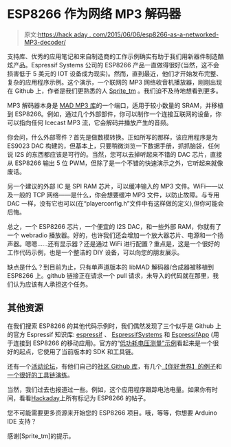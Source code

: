 # ESP8266 作为网络 MP3 解码器

> 原文:[https://hack aday . com/2015/06/06/esp8266-as-a-networked-MP3-decoder/](https://hackaday.com/2015/06/06/esp8266-as-a-networked-mp3-decoder/)

支持库、优秀的应用笔记和来自制造商的工作示例确实有助于我们用新器件制造酷炫产品。Espressif Systems 公司的 ESP8266 产品一直做得很好(当然，这不会损害低于 5 美元的 IOT 设备成为现实)。然而，直到最近，他们才开始发布完整、复杂的应用程序示例。这个演示，一个联网的 MP3 网络收音机播放器，刚刚出现在 Github 上，作者是我们更熟悉的人 [Sprite_tm](http://spritesmods.com/) 。我们迫不及待地想看到更多。

MP3 解码器本身是 [MAD MP3 库](http://www.underbit.com/products/mad/)的一个端口，适用于较小数量的 SRAM，并移植到 ESP8266。例如，通过几个外部部件，你可以制作一个连接互联网的设备，你可以指向任何 Icecast MP3 流，它会解码并播放产生的音频。

你会问，什么外部零件？首先是做数模转换。正如所写的那样，该应用程序是为 ES9023 DAC 构建的，但基本上，只要稍微浏览一下数据手册，抓抓脑袋，任何说 I2S 的东西都应该是可行的。当然，您可以去掉听起来不错的 DAC 芯片，直接从 ESP8266 输出 5 位 PWM，但除了是一个不错的快速演示之外，它听起来就像废话。

另一个建议的外部 IC 是 SPI RAM 芯片，可以缓冲输入的 MP3 文件。WiFi——以及一般的 TCP 网络——是什么，你会想要缓冲 MP3 文件，以防止故障。与专用 DAC 一样，没有它也可以(在“playerconfig.h”文件中有这样做的定义),但你可能会后悔。

总之，一个 ESP8266 芯片，一个便宜的 I2S DAC，和一些外部 RAM，你就有了一个 webradio 播放器。好的，也许我们还会增加一个放大器芯片、电源和一个扬声器。嗯嗯……还有显示器？还是通过 WiFi 进行配置？重点是，这是一个很好的工作代码示例，也是一个整洁的 DIY 设备，可以向您的朋友展示。

缺点是什么？到目前为止，只有单声道版本的 libMAD 解码器/合成器被移植到 ESP8266 上。github 链接正在请求一个 pull 请求，未导入的代码就在那里，我们认为应该有人承担这个任务。

## 其他资源

在我们搜索 ESP8266 的其他代码示例时，我们偶然发现了三个似乎是 Github 上的官方 Espressif 知识库: [espressif](https://github.com/espressif?tab=repositories) 、 [EspressifSystems](https://github.com/EspressifSystems?tab=repositories) 和 [EspressifApp](https://github.com/EspressifApp?tab=repositories) (用于连接到 ESP8266 的移动应用)。官方的“[低功耗电压测量”示例](https://github.com/EspressifSystems/low_power_voltage_measurement)看起来是一个很好的起点，它使用了当前版本的 SDK 和工具链。

还有一个[活动论坛](http://bbs.espressif.com/)，有他们自己的[社区 Github 库](https://github.com/esp8266)，有几个[【你好世界】的例子](https://github.com/esp8266/source-code-examples)和[一个很好的工具链演练](https://github.com/esp8266/esp8266-wiki/wiki/Toolchain)。

当然，我们过去也报道过一些。例如，这个应用程序跟踪电池电量。如果你有时间，看看[Hackaday](http://hackaday.com/tag/esp8266/)上所有标记为 ESP8266 的帖子。

您不可能需要更多资源来开始您的 ESP8266 项目。哦，等等，你想要 Arduino IDE 支持？

感谢[Sprite_tm]的提示。